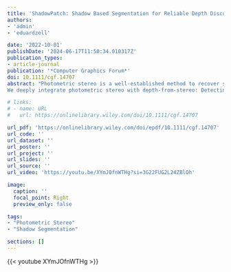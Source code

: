 ```yaml
---
title: 'ShadowPatch: Shadow Based Segmentation for Reliable Depth Discontinuities in Photometric Stereo'
authors:
- 'admin'
- 'eduardzell'

date: '2022-10-01'
publishDate: '2024-06-17T11:50:34.010317Z'
publication_types:
- article-journal
publication: '*Computer Graphics Forum*'
doi: 10.1111/cgf.14707
abstract: "Photometric stereo is a well‐established method to recover surface details and material properties. However, computing absolute depth by integrating surface normals from a signle view is inherently ill-defined. In general, self‐shadowing is considered an unavoidable complication to estimating normals. However, we observe that shadow boundaries correlate strongly with depth discontinuities and exploit self‐shadowing to create a segmentation into continuous surface patches. 
We deeply integrate photometric stereo with depth‐from‐stereo: Detecting continuous surface patches allows us to reduce the computational cost for correspondence search in depth‐from‐stereo. To speed‐up computation further, we merge segments into larger meta‐segments during an iterative depth optimization."

# links:
# - name: URL
#   url: https://onlinelibrary.wiley.com/doi/10.1111/cgf.14707

url_pdf: 'https://onlinelibrary.wiley.com/doi/epdf/10.1111/cgf.14707'
url_code: ''
url_dataset: ''
url_poster: ''
url_project: ''
url_slides: ''
url_source: ''
url_video: 'https://youtu.be/XYmJOfnWTHg?si=3G22FUG2L24ZBlOh'

image:
  caption: ''
  focal_point: Right
  preview_only: false

tags:
- "Photometric Stereo"
- "Shadow Segmentation"

sections: []
---
```


{{< youtube XYmJOfnWTHg >}}